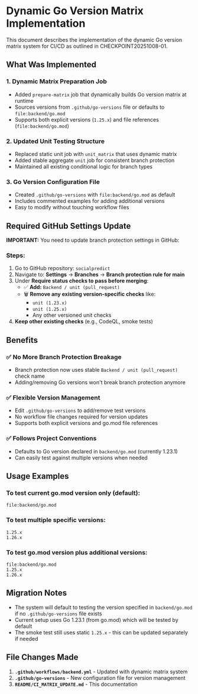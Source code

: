 # Dynamic Go Version Matrix Implementation

This document describes the implementation of the dynamic Go version matrix system for CI/CD as outlined in CHECKPOINT20251008-01.

## What Was Implemented

### 1. Dynamic Matrix Preparation Job
- Added `prepare-matrix` job that dynamically builds Go version matrix at runtime
- Sources versions from `.github/go-versions` file or defaults to `file:backend/go.mod`
- Supports both explicit versions (`1.25.x`) and file references (`file:backend/go.mod`)

### 2. Updated Unit Testing Structure
- Replaced static unit job with `unit_matrix` that uses dynamic matrix
- Added stable aggregate `unit` job for consistent branch protection
- Maintained all existing conditional logic for branch types

### 3. Go Version Configuration File
- Created `.github/go-versions` with `file:backend/go.mod` as default
- Includes commented examples for adding additional versions
- Easy to modify without touching workflow files

## Required GitHub Settings Update

**IMPORTANT:** You need to update branch protection settings in GitHub:

### Steps:
1. Go to GitHub repository: `socialpredict`
2. Navigate to: **Settings** → **Branches** → **Branch protection rule for main**
3. Under **Require status checks to pass before merging**:
   - ✅ **Add:** `Backend / unit (pull_request)`
   - 🗑️ **Remove any existing version-specific checks** like:
     - `unit (1.23.x)`
     - `unit (1.25.x)` 
     - Any other versioned unit checks
4. **Keep other existing checks** (e.g., CodeQL, smoke tests)

## Benefits

### ✅ No More Branch Protection Breakage
- Branch protection now uses stable `Backend / unit (pull_request)` check name
- Adding/removing Go versions won't break branch protection anymore

### ✅ Flexible Version Management
- Edit `.github/go-versions` to add/remove test versions
- No workflow file changes required for version updates
- Supports both explicit versions and go.mod file references

### ✅ Follows Project Conventions
- Defaults to Go version declared in `backend/go.mod` (currently 1.23.1)
- Can easily test against multiple versions when needed

## Usage Examples

### To test current go.mod version only (default):
```
file:backend/go.mod
```

### To test multiple specific versions:
```
1.25.x
1.26.x
```

### To test go.mod version plus additional versions:
```
file:backend/go.mod
1.25.x
1.26.x
```

## Migration Notes

- The system will default to testing the version specified in `backend/go.mod` if no `.github/go-versions` file exists
- Current setup uses Go 1.23.1 (from go.mod) which will be tested by default
- The smoke test still uses static `1.25.x` - this can be updated separately if needed

## File Changes Made

1. **`.github/workflows/backend.yml`** - Updated with dynamic matrix system
2. **`.github/go-versions`** - New configuration file for version management
3. **`README/CI_MATRIX_UPDATE.md`** - This documentation
